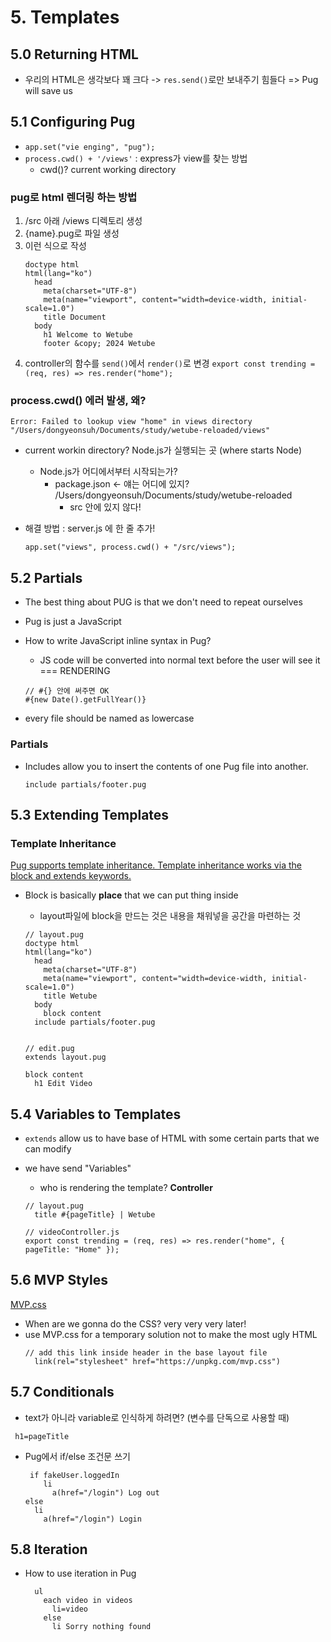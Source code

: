 # 5. Templates

## 5.0 Returning HTML

- 우리의 HTML은 생각보다 꽤 크다 -> `res.send()`로만 보내주기 힘들다
  => Pug will save us

## 5.1 Configuring Pug

- `app.set("vie enging", "pug");`
- `process.cwd() + '/views'` : express가 view를 찾는 방법
  - cwd()? current working directory

### pug로 html 렌더링 하는 방법

1. /src 아래 /views 디렉토리 생성
2. {name}.pug로 파일 생성
3. 이런 식으로 작성
   ```
   doctype html
   html(lang="ko")
     head
       meta(charset="UTF-8")
       meta(name="viewport", content="width=device-width, initial-scale=1.0")
       title Document
     body
       h1 Welcome to Wetube
       footer &copy; 2024 Wetube
   ```
4. controller의 함수를 `send()`에서 `render()`로 변경
   `export const trending = (req, res) => res.render("home");`

### process.cwd() 에러 발생, 왜?

`Error: Failed to lookup view "home" in views directory "/Users/dongyeonsuh/Documents/study/wetube-reloaded/views"`

- current workin directory? Node.js가 실행되는 곳 (where starts Node)

  - Node.js가 어디에서부터 시작되는가?
    - package.json <- 얘는 어디에 있지? /Users/dongyeonsuh/Documents/study/wetube-reloaded
      - src 안에 있지 않다!

- 해결 방법 : server.js 에 한 줄 추가!
  ```
  app.set("views", process.cwd() + "/src/views");
  ```

## 5.2 Partials

- The best thing about PUG is that we don't need to repeat ourselves
- Pug is just a JavaScript

- How to write JavaScript inline syntax in Pug?

  - JS code will be converted into normal text before the user will see it === RENDERING

  ```
  // #{} 안에 써주면 OK
  #{new Date().getFullYear()}
  ```

- every file should be named as lowercase

### Partials

- Includes allow you to insert the contents of one Pug file into another.
  ```
  include partials/footer.pug
  ```

## 5.3 Extending Templates

### Template Inheritance

[Pug supports template inheritance. Template inheritance works via the block and extends keywords.](https://pugjs.org/language/inheritance.html)

- Block is basically **place** that we can put thing inside

  - layout파일에 block을 만드는 것은 내용을 채워넣을 공간을 마련하는 것

  ```
  // layout.pug
  doctype html
  html(lang="ko")
    head
      meta(charset="UTF-8")
      meta(name="viewport", content="width=device-width, initial-scale=1.0")
      title Wetube
    body
      block content
    include partials/footer.pug


  // edit.pug
  extends layout.pug

  block content
    h1 Edit Video
  ```

## 5.4 Variables to Templates

- `extends` allow us to have base of HTML with some certain parts that we can modify

- we have send "Variables"

  - who is rendering the template? **Controller**

  ```
  // layout.pug
    title #{pageTitle} | Wetube

  // videoController.js
  export const trending = (req, res) => res.render("home", { pageTitle: "Home" });
  ```

## 5.6 MVP Styles

[MVP.css](https://andybrewer.github.io/mvp/)

- When are we gonna do the CSS? very very very later!
- use MVP.css for a temporary solution not to make the most ugly HTML
  ```
  // add this link inside header in the base layout file
    link(rel="stylesheet" href="https://unpkg.com/mvp.css")
  ```

## 5.7 Conditionals

- text가 아니라 variable로 인식하게 하려면? (변수를 단독으로 사용할 때)

```
 h1=pageTitle
```

- Pug에서 if/else 조건문 쓰기
  ```
   if fakeUser.loggedIn
      li
        a(href="/login") Log out
  else
    li
      a(href="/login") Login
  ```

## 5.8 Iteration

- How to use iteration in Pug
  ```
    ul
      each video in videos
        li=video
      else
        li Sorry nothing found
  ```
